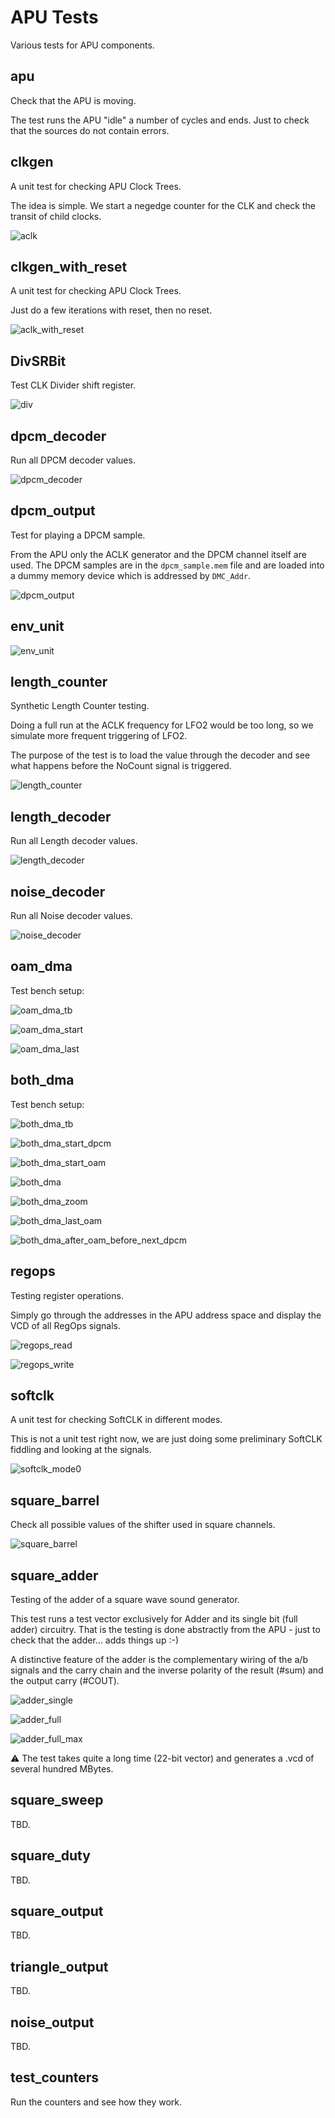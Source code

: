 # APU Tests

Various tests for APU components.

## apu

Check that the APU is moving.

The test runs the APU "idle" a number of cycles and ends. Just to check that the sources do not contain errors.

## clkgen

A unit test for checking APU Clock Trees.

The idea is simple. We start a negedge counter for the CLK and check the transit of child clocks.

![aclk](/BreakingNESWiki/imgstore/apu/waves/aclk.png)

## clkgen_with_reset

A unit test for checking APU Clock Trees.

Just do a few iterations with reset, then no reset.

![aclk_with_reset](/BreakingNESWiki/imgstore/apu/waves/aclk_with_reset.png)

## DivSRBit

Test CLK Divider shift register.

![div](/BreakingNESWiki/imgstore/apu/waves/div.png)

## dpcm_decoder

Run all DPCM decoder values.

![dpcm_decoder](/BreakingNESWiki/imgstore/apu/waves/dpcm_decoder.png)

## dpcm_output

Test for playing a DPCM sample.

From the APU only the ACLK generator and the DPCM channel itself are used.
The DPCM samples are in the `dpcm_sample.mem` file and are loaded into a dummy memory device which is addressed by `DMC_Addr`.

![dpcm_output](/BreakingNESWiki/imgstore/apu/waves/dpcm_output.png)

## env_unit

![env_unit](/BreakingNESWiki/imgstore/apu/waves/env_unit.png)

## length_counter

Synthetic Length Counter testing.

Doing a full run at the ACLK frequency for LFO2 would be too long, so we simulate more frequent triggering of LFO2.

The purpose of the test is to load the value through the decoder and see what happens before the NoCount signal is triggered.

![length_counter](/BreakingNESWiki/imgstore/apu/waves/length_counter.png)

## length_decoder

Run all Length decoder values.

![length_decoder](/BreakingNESWiki/imgstore/apu/waves/length_decoder.png)

## noise_decoder

Run all Noise decoder values.

![noise_decoder](/BreakingNESWiki/imgstore/apu/waves/noise_decoder.png)

## oam_dma

Test bench setup:

![oam_dma_tb](/BreakingNESWiki/imgstore/apu/waves/oam_dma_tb.png)

![oam_dma_start](/BreakingNESWiki/imgstore/apu/waves/oam_dma_start.png)

![oam_dma_last](/BreakingNESWiki/imgstore/apu/waves/oam_dma_last.png)

## both_dma

Test bench setup:

![both_dma_tb](/BreakingNESWiki/imgstore/apu/waves/both_dma_tb.png)

![both_dma_start_dpcm](/BreakingNESWiki/imgstore/apu/waves/both_dma_start_dpcm.png)

![both_dma_start_oam](/BreakingNESWiki/imgstore/apu/waves/both_dma_start_oam.png)

![both_dma](/BreakingNESWiki/imgstore/apu/waves/both_dma.png)

![both_dma_zoom](/BreakingNESWiki/imgstore/apu/waves/both_dma_zoom.png)

![both_dma_last_oam](/BreakingNESWiki/imgstore/apu/waves/both_dma_last_oam.png)

![both_dma_after_oam_before_next_dpcm](/BreakingNESWiki/imgstore/apu/waves/both_dma_after_oam_before_next_dpcm.png)

## regops

Testing register operations.

Simply go through the addresses in the APU address space and display the VCD of all RegOps signals.

![regops_read](/BreakingNESWiki/imgstore/apu/waves/regops_read.png)

![regops_write](/BreakingNESWiki/imgstore/apu/waves/regops_write.png)

## softclk

A unit test for checking SoftCLK in different modes.

This is not a unit test right now, we are just doing some preliminary SoftCLK fiddling and looking at the signals.

![softclk_mode0](/BreakingNESWiki/imgstore/apu/waves/softclk_mode0.png)

## square_barrel

Check all possible values of the shifter used in square channels.

![square_barrel](/BreakingNESWiki/imgstore/apu/waves/square_barrel.png)

## square_adder

Testing of the adder of a square wave sound generator.

This test runs a test vector exclusively for Adder and its single bit (full adder) circuitry. That is the testing is done abstractly from the APU - just to check that the adder... adds things up :-)

A distinctive feature of the adder is the complementary wiring of the a/b signals and the carry chain and the inverse polarity of the result (#sum) and the output carry (#COUT).

![adder_single](/BreakingNESWiki/imgstore/apu/waves/adder_single.png)

![adder_full](/BreakingNESWiki/imgstore/apu/waves/adder_full.png)

![adder_full_max](/BreakingNESWiki/imgstore/apu/waves/adder_full_max.png)

:warning: The test takes quite a long time (22-bit vector) and generates a .vcd of several hundred MBytes.

## square_sweep

TBD.

## square_duty

TBD.

## square_output

TBD.

## triangle_output

TBD.

## noise_output

TBD.

## test_counters

Run the counters and see how they work.

